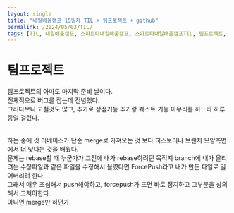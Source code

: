 ```yaml
---
layout: single
title: "내일배움캠프 15일차 TIL + 팀프로젝트 + github"
permalink: /2024/05/03/TIL/
tags: [TIL, 내일배움캠프, 스파르타내일배움캠프, 스파르타내일배움캠프TIL, 팀프로젝트, github]
---
```

# 팀프로젝트
팀프로젝트의 아마도 마지막 준비 날이다.<br>
전체적으로 버그를 잡는데 전념했다.<br>
그러다보니 고칠것도 많고, 추가로 상점기능 추가랑 퀘스트 기능 마무리를 하느라 하루종일 걸렸다.<br><br>

하는 중에 깃 리베이스가 단순 merge로 가져오는 것 보다 히스토리나 브랜치 모양측면에서 더 낫다는 것을 배웠다.<br>
문제는 rebase할 때 누군가가 그전에 내가 rebase하려던 목적지 branch에 내가 올리려는 수정파일과 같은 파일을 수정해서 올렸다면 ForcePush라고 내가 만든 파일로 밀어버리려 한다.<br>
그래서 매우 조심해서 push해야하고, forcepush가 뜨면 바로 정지하고 그부분을 상의해서 고쳐야한다.<br>
아니면 merge만 하던가.
